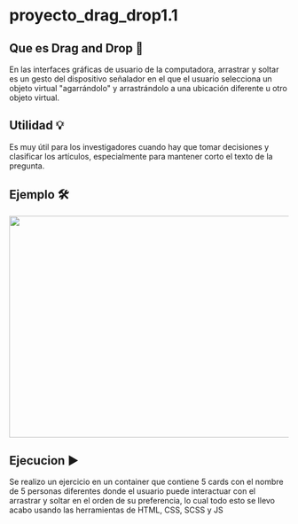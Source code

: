 # proyecto_drag_drop1.1
## Que es Drag and Drop :rocket:
En las interfaces gráficas de usuario de la computadora, arrastrar y soltar es un gesto del dispositivo señalador en el que el usuario selecciona un objeto virtual "agarrándolo" y arrastrándolo a una ubicación diferente u otro objeto virtual.
## Utilidad :bulb:
Es muy útil para los investigadores cuando hay que tomar decisiones y clasificar los artículos, especialmente para mantener corto el texto de la pregunta.
## Ejemplo 🛠️ <br>
<img src="https://us.123rf.com/450wm/alexey156/alexey1562005/alexey156200500044/146023591-arrastre-y-suelte-imagen-foto-icono-de-imagen-con-la-mano-en-un-fondo-aislado-para-aplicaciones-web-.jpg?ver=6" width=700 height= 400><br>
## Ejecucion :arrow_forward:
Se realizo un ejercicio en un container que contiene 5 cards con el nombre de 5 personas diferentes donde el usuario puede interactuar con el arrastrar y soltar en el orden de su preferencia, lo cual todo esto se llevo acabo usando las herramientas de HTML, CSS, SCSS y JS 
